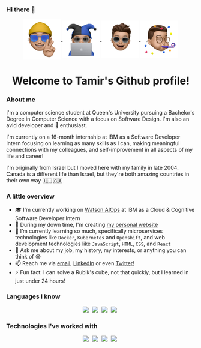 ### Hi there 👋

<p align="center">
    <a href="https://tamirarnesty.github.io" target=_blank>
        <img src="assets/memoji-hat.png" align="center" alt="Tamir Arnesty Hat Memoji" width="100">
        <img src="assets/memoji-computer.png" align="center" alt="Tamir Arnesty Coding Memoji" width="100">
        <img src="assets/memoji-sunglasses.png" align="center" alt="Tamir Arnesty Sunglasses Memoji" width="100">
        <img src="assets/memoji-party.png" align="center" alt="Tamir Arnesty Party Memoji" width="100">
    </a>
    <H1 align="center">Welcome to Tamir's Github profile!</H1>
</P>

### About me

I'm a computer science student at Queen's University pursuing a Bachelor's Degree in Computer Science with a focus on Software Design. I'm also an avid developer and  enthusiast.

I'm currently on a 16-month internship at IBM as a Software Developer Intern focusing on learning as many skills as I can, making meaningful connections with my colleagues, and self-improvement in all aspects of my life and career!

I'm originally from Israel but I moved here with my family in late 2004. Canada is a different life than Israel, but they're both amazing countries in their own way 🇮🇱 🇨🇦

### A little overview

- 🎓 I'm currently working on [Watson AIOps][waiops] at IBM as a Cloud & Cognitive Software Developer Intern
- 🔭 During my down time, I'm creating [my personal website][website]
- 🌱 I’m currently learning so much, specifically microservices technologies like `Docker`, `Kubernetes` and `Openshift`, and web development technologies like `JavaScript`, `HTML`, `CSS`, and `React`
- 💬 Ask me about my job, my history, my interests, or anything you can think of 😎
- 📫 Reach me via [email][email], [LinkedIn][linkedin] or even [Twitter!][twitter]
- ⚡ Fun fact: I can solve a Rubik's cube, not that quickly, but I learned in just under 24 hours!

### Languages I know

<p align="center">
    <img src="https://img.shields.io/badge/python%20-%2314354C.svg?&style=for-the-badge&logo=python&logoColor=white"/>
    <img src="https://img.shields.io/badge/swift-%23FA7343.svg?&style=for-the-badge&logo=swift&logoColor=white" hspace="5"/>
    <img src="https://img.shields.io/badge/java-%23ED8B00.svg?&style=for-the-badge&logo=java&logoColor=white"/>
    <img src="https://img.shields.io/badge/markdown-%23000000.svg?&style=for-the-badge&logo=markdown&logoColor=white" hspace="5"/>
</p>

### Technologies I've worked with

<p align="center">
    <img src="https://img.shields.io/badge/docker%20-%230db7ed.svg?&style=for-the-badge&logo=docker&logoColor=white"/>
    <img src="https://img.shields.io/badge/firebase%20-%23039BE5.svg?&style=for-the-badge&logo=firebase" hspace="5"/>
    <img src="https://img.shields.io/badge/kubernetes%20-%23326ce5.svg?&style=for-the-badge&logo=kubernetes&logoColor=white"/>
    <img src="https://img.shields.io/badge/unity%20-%23000000.svg?&style=for-the-badge&logo=unity&logoColor=white" hspace="5"/>
</p>

[linkedin]: https://www.linkedin.com/in/tamirarnesty/
[website]: https://tamirarnesty.github.io
[twitter]: https://twitter.com/tamirarnesty
[email]: mailto:tamir.arnesty@gmail.com?subject=Hello%20from%20your%20GitHub%20profile!
[waiops]: https://www.ibm.com/products/watson-aiops
[glitch-project]: https://github.com/tamirarnesty/glitchGame
